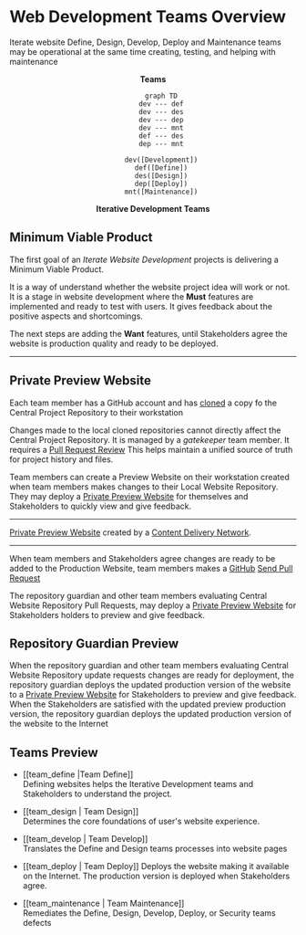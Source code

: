 
<!-- toc -->

# Web Development Teams Overview

Iterate website Define, Design, Develop, Deploy and Maintenance teams may be operational at the same time creating, testing, and helping with maintenance  

<div style="text-align: center;">
<b>Teams</b>

``` mermaid
	graph TD
    dev --- def
    dev --- des
    dev --- dep
    dev --- mnt
    def --- des
    dep --- mnt

    dev([Development])
    def([Define])
    des([Design])
    dep([Deploy])
    mnt([Maintenance])
```

<b>Iterative Development Teams</b>

</div>

## Minimum Viable Product

The first goal of an *Iterate Website Development* projects is delivering a Minimum Viable Product.

It is a way of understand whether the website project idea will work or not. It is a stage in website development where the **Must** features are implemented and ready to test with users. It gives feedback about the positive aspects and shortcomings.

The next steps are adding the **Want** features, until Stakeholders agree the website is production quality and ready to be deployed.

 ---
 
## Private Preview Website

Each team member has a GitHub account and has [cloned](git.md#clone) a copy fo the Central Project Repository to their workstation

Changes made to the local cloned repositories cannot directly affect the Central Project Repository. It is managed by a *gatekeeper* team member. It requires a [Pull Request Review](https://docs.github.com/en/pull-requests/collaborating-with-pull-requests/reviewing-changes-in-pull-requests/about-pull-request-reviews) This helps maintain a unified source of truth for project history and files.

Team members can create a Preview Website on their workstation created when team members makes changes to their Local Website Repository. They may deploy a [Private Preview Website](preview.md) for themselves and Stakeholders to quickly view and give feedback. 

---

[Private Preview Website](preview.md) created by a [Content Delivery Network](cdn_deploy). 

---

When team members and Stakeholders agree  changes are ready to be added to the Production Website,  team members  makes a [GitHub](github.md) [Send Pull Request](https://www.w3schools.com/git/git_remote_send_pull_request.asp?remote=github)

The repository guardian and other team members evaluating Central Website Repository Pull Requests, may deploy a [Private Preview Website](preview.md) for Stakeholders holders to preview and give feedback.


## Repository Guardian Preview

When the repository guardian and other team members evaluating Central Website Repository update requests changes are ready for deployment, the repository guardian deploys the updated production version of the website to a [Private Preview Website](preview.md) for Stakeholders to preview and give feedback. When the Stakeholders are satisfied with the updated preview production version, the repository guardian deploys the updated production version of the website to the Internet 

## Teams Preview
- [[team_define |Team Define]]  
  Defining websites helps the Iterative Development teams and Stakeholders to understand the project.

- [[team_design | Team Design]]  
  Determines the core foundations of user's website experience.

- [[team_develop | Team Develop]]  
  Translates the Define and Design teams processes into website pages 

- [[team_deploy | Team Deploy]] 
  Deploys the website making it available on the Internet. The production version is deployed when Stakeholders agree.

- [[team_maintenance | Team Maintenance]]  
  Remediates the Define, Design, Develop, Deploy, or Security teams defects

